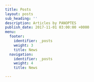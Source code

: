```yaml
---
title: Posts
layout: posts
sub_heading: ''
description: Articles by PANOPTES
publish_date: 2017-11-01 03:00:00 +0000
menu:
  footer:
    identifier: _posts
    weight: 3
    title: News
  navigation:
    identifier: _posts
    weight: 4
    title: News

---
```

